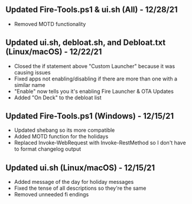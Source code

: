 ## Updated Fire-Tools.ps1 & ui.sh (All) - 12/28/21
- Removed MOTD functionality

## Updated ui.sh, debloat.sh, and Debloat.txt (Linux/macOS) - 12/22/21
- Closed the if statement above "Custom Launcher" because it was causing issues
- Fixed apps not enabling/disabling if there are more than one with a similar name
- "Enable" now tells you it's enabling Fire Launcher & OTA Updates
- Added "On Deck" to the debloat list

## Updated Fire-Tools.ps1 (Windows) - 12/15/21
- Updated shebang so its more compatible
- Added MOTD function for the holidays
- Replaced Invoke-WebRequest with Invoke-RestMethod so I don't have to format changelog output

## Updated ui.sh (Linux/macOS) - 12/15/21
- Added message of the day for holiday messages
- Fixed the tense of all descriptions so they're the same
- Removed unneeded fi endings
